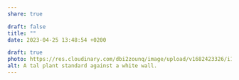 ```yaml
---
share: true

draft: false
title: ""
date: 2023-04-25 13:48:54 +0200

draft: true
photo: https://res.cloudinary.com/dbi2zounq/image/upload/v1682423326/i1bn87dvkd6pczh4ptzk.jpg
alt: A tal plant standard against a white wall.
---
```

